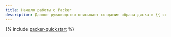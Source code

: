 ```yaml
---
title: Начало работы с Packer
description: Данное руководство описывает создание образа диска в {{ compute-full-name }} с помощью Packer
---
```


{% include [packer-quickstart](../../_tutorials/infrastructure/packer-quickstart.md) %}
